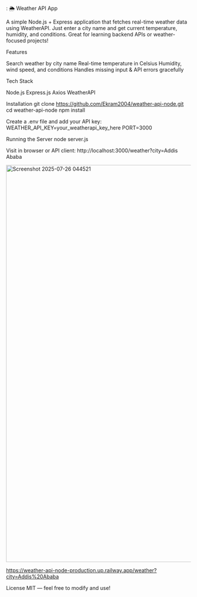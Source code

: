 :
🌦️ Weather API App

A simple Node.js + Express application that fetches real-time weather data using WeatherAPI. Just enter a city name and get current temperature, humidity, and conditions. Great for learning backend APIs or weather-focused projects!

Features
  
  Search weather by city name
  Real-time temperature in Celsius
  Humidity, wind speed, and conditions
  Handles missing input & API errors gracefully

Tech Stack
 
 Node.js
 Express.js
 Axios
 WeatherAPI
 
Installation
  git clone https://github.com/Ekram2004/weather-api-node.git
  cd weather-api-node
  npm install

Create a .env file and add your API key:
 WEATHER_API_KEY=your_weatherapi_key_here
 PORT=3000

Running the Server
 node server.js

Visit in browser or API client: http://localhost:3000/weather?city=Addis Ababa

<img width="1920" height="1080" alt="Screenshot 2025-07-26 044521" src="https://github.com/user-attachments/assets/2a569bff-9976-4455-90fd-65903d0b1ee4" />

https://weather-api-node-production.up.railway.app/weather?city=Addis%20Ababa

License
MIT — feel free to modify and use!
